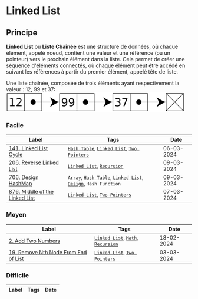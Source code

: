 # Linked List

## Principe

**Linked List** ou **Liste Chaînée** est une structure de données, où chaque élément, appelé noeud, contient une valeur et une référence (ou un pointeur) vers le prochain élément dans la liste. Cela permet de créer une séquence d'éléments connectés, où chaque élément peut être accédé en suivant les références à partir du premier élément, appelé tête de liste.

Une liste chaînée, composée de trois éléments ayant respectivement la valeur : 12, 99 et 37:  
<img src="../imgs/skills/linked_list-1.png"/>

### Facile

| Label                                                                           | Tags                                                                                                                                | Date       |
| ------------------------------------------------------------------------------- | ----------------------------------------------------------------------------------------------------------------------------------- | ---------- |
| [141. Linked List Cycle](../0141.%20Linked%20List%20Cycle/)                     | [`Hash Table`](./hash_table.md), [`Linked List`](./linked_list.md), [`Two Pointers`](./two_pointers.md)                             | 06-03-2024 |
| [206. Reverse Linked List](../0206.%20Reverse%20Linked%20List/)                 | [`Linked List`](./linked_list.md), [`Recursion`](./recursion.md)                                                                    | 09-03-2024 |
| [706. Design HashMap](../0706.%20Design%20HashMap/)                             | [`Array`](./array.md), [`Hash Table`](./hash_table.md), [`Linked List`](./linked_list.md), [`Design`](./design.md), `Hash Function` | 09-03-2024 |
| [876. Middle of the Linked List](../0876.%20Middle%20of%20the%20Linked%20List/) | [`Linked List`](./linked_list.md), [`Two Pointers`](./two_pointers.md)                                                              | 07-03-2024 |

### Moyen

| Label                                                                                            | Tags                                                                                  | Date       |
| ------------------------------------------------------------------------------------------------ | ------------------------------------------------------------------------------------- | ---------- |
| [2. Add Two Numbers](../0002.%20Add%20Two%20Numbers/)                                            | [`Linked List`](./linked_list.md), [`Math`](./math.md), [`Recursion`](./recursion.md) | 18-02-2024 |
| [19. Remove Nth Node From End of List](../0019.%20Remove%20Nth%20Node%20From%20End%20of%20List/) | [`Linked List`](./linked_list.md), [`Two Pointers`](./two_pointers.md)                | 03-03-2024 |

### Difficile

| Label | Tags | Date |
| ----- | ---- | ---- |
